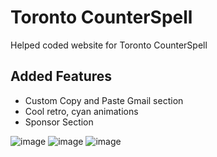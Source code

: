 # Toronto CounterSpell
Helped coded website for Toronto CounterSpell

## Added Features
- Custom Copy and Paste Gmail section
- Cool retro, cyan animations
- Sponsor Section

![image](https://github.com/user-attachments/assets/42f9e5af-3860-4d13-a793-d91fb9403cf3)
![image](https://github.com/user-attachments/assets/37930d09-d90e-4321-8689-85843aa9491d)
![image](https://github.com/user-attachments/assets/cf9075d2-984c-4b92-bb13-ebd9cb29590c)
